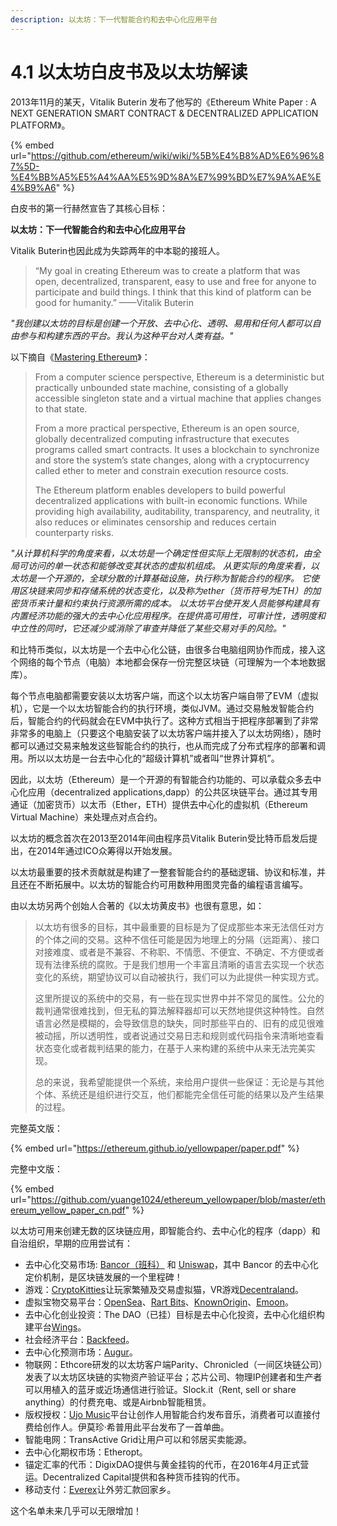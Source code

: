 ```yaml
---
description: 以太坊：下一代智能合约和去中心化应用平台
---
```


# 4.1 以太坊白皮书及以太坊解读

2013年11月的某天，Vitalik Buterin 发布了他写的《Ethereum White Paper : A NEXT GENERATION SMART CONTRACT & DECENTRALIZED APPLICATION PLATFORM》。

{% embed url="https://github.com/ethereum/wiki/wiki/%5B%E4%B8%AD%E6%96%87%5D-%E4%BB%A5%E5%A4%AA%E5%9D%8A%E7%99%BD%E7%9A%AE%E4%B9%A6" %}

白皮书的第一行赫然宣告了其核心目标：

**以太坊：下一代智能合约和去中心化应用平台**

Vitalik Buterin也因此成为失踪两年的中本聪的接班人。

> “My goal in creating Ethereum was to create a platform that was open, decentralized, transparent, easy to use and free for anyone to participate and build things. I think that this kind of platform can be good for humanity.” ——Vitalik Buterin

_"我创建以太坊的目标是创建一个开放、去中心化、透明、易用和任何人都可以自由参与和构建东西的平台。我认为这种平台对人类有益。"_

以下摘自《[Mastering Ethereum](https://github.com/ethereumbook/ethereumbook/blob/develop/book.asciidoc)》：

> From a computer science perspective, Ethereum is a deterministic but practically unbounded state machine, consisting of a globally accessible singleton state and a virtual machine that applies changes to that state.
>
> From a more practical perspective, Ethereum is an open source, globally decentralized computing infrastructure that executes programs called smart contracts. It uses a blockchain to synchronize and store the system’s state changes, along with a cryptocurrency called ether to meter and constrain execution resource costs.
>
> The Ethereum platform enables developers to build powerful decentralized applications with built-in economic functions. While providing high availability, auditability, transparency, and neutrality, it also reduces or eliminates censorship and reduces certain counterparty risks.

_"从计算机科学的角度来看，以太坊是一个确定性但实际上无限制的状态机，由全局可访问的单一状态和能够改变其状态的虚拟机组成。 从更实际的角度来看，以太坊是一个开源的，全球分散的计算基础设施，执行称为智能合约的程序。 它使用区块链来同步和存储系统的状态变化，以及称为ether（货币符号为ETH）的加密货币来计量和约束执行资源所需的成本。 以太坊平台使开发人员能够构建具有内置经济功能的强大的去中心化应用程序。在提供高可用性，可审计性，透明度和中立性的同时，它还减少或消除了审查并降低了某些交易对手的风险。"_

和比特币类似，以太坊是一个去中心化公链，由很多台电脑组网协作而成，接入这个网络的每个节点（电脑）本地都会保存一份完整区块链（可理解为一个本地数据库）。

每个节点电脑都需要安装以太坊客户端，而这个以太坊客户端自带了EVM（虚拟机），它是一个以太坊智能合约的执行环境，类似JVM。通过交易触发智能合约后，智能合约的代码就会在EVM中执行了。这种方式相当于把程序部署到了非常非常多的电脑上（只要这个电脑安装了以太坊客户端并接入了以太坊网络），随时都可以通过交易来触发这些智能合约的执行，也从而完成了分布式程序的部署和调用。所以以太坊是一台去中心化的“超级计算机”或者叫“世界计算机”。

因此，以太坊（Ethereum）是一个开源的有智能合约功能的、可以承载众多去中心化应用（decentralized applications,dapp）的公共区块链平台。通过其专用通证（加密货币）以太币（Ether，ETH）提供去中心化的虚拟机（Ethereum Virtual Machine）来处理点对点合约。

以太坊的概念首次在2013至2014年间由程序员Vitalik Buterin受比特币启发后提出，在2014年通过ICO众筹得以开始发展。

以太坊最重要的技术贡献就是构建了一整套智能合约的基础逻辑、协议和标准，并且还在不断拓展中。以太坊的智能合约可用数种用图灵完备的编程语言编写。

由以太坊另两个创始人合著的《以太坊黄皮书》也很有意思，如：

> 以太坊有很多的目标，其中最重要的目标是为了促成那些本来无法信任对方的个体之间的交易。这种不信任可能是因为地理上的分隔（远距离）、接口对接难度、或者是不兼容、不称职、不情愿、不便宜、不确定、不方便或者现有法律系统的腐败。于是我们想用一个丰富且清晰的语言去实现一个状态变化的系统，期望协议可以自动被执行，我们可以为此提供一种实现方式。
>
> 这里所提议的系统中的交易，有一些在现实世界中并不常见的属性。公允的裁判通常很难找到，但无私的算法解释器却可以天然地提供这种特性。自然语言必然是模糊的，会导致信息的缺失，同时那些平白的、旧有的成见很难被动摇，所以透明性，或者说通过交易日志和规则或代码指令来清晰地查看状态变化或者裁判结果的能力，在基于人来构建的系统中从来无法完美实现。
>
> 总的来说，我希望能提供一个系统，来给用户提供一些保证：无论是与其他个体、系统还是组织进行交互，他们都能完全信任可能的结果以及产生结果的过程。

完整英文版：

{% embed url="https://ethereum.github.io/yellowpaper/paper.pdf" %}

完整中文版：

{% embed url="https://github.com/yuange1024/ethereum_yellowpaper/blob/master/ethereum_yellow_paper_cn.pdf" %}

以太坊可用来创建无数的区块链应用，即智能合约、去中心化的程序（dapp）和自治组织，早期的应用尝试有：

* 去中心化交易市场: [Bancor（班科）](https://bancor.network) 和 [Uniswap](https://uniswap.io)，其中 Bancor 的去中心化定价机制，是区块链发展的一个里程碑！
* 游戏：[CryptoKitties](https://www.cryptokitties.co)让玩家繁殖及交易虚拟猫，VR游戏[Decentraland](https://decentraland.org/cn)。
* 虚拟宝物交易平台：[OpenSea](https://opensea.io)、[Rart Bits](https://rarebits.io)、[KnownOrigin](https://dapp.knownorigin.io)、[Emoon](https://www.emoon.io)。
* 去中心化创业投资：The DAO（已挂）目标是去中心化投资，去中心化组织构建平台[Wings](https://www.wings.ai)。
* 社会经济平台：[Backfeed](http://backfeed.cc)。
* 去中心化预测市场：[Augur](https://www.augur.net)。
* 物联网：Ethcore研发的以太坊客户端Parity、Chronicled（一间区块链公司）发表了以太坊区块链的实物资产验证平台；芯片公司、物理IP创建者和生产者可以用植入的蓝牙或近场通信进行验证。Slock.it（Rent, sell or share anything）的付费充电、或是Airbnb智能租赁。
* 版权授权：[Ujo Music](https://www.ujomusic.com)平台让创作人用智能合约发布音乐，消费者可以直接付费给创作人。伊莫珍·希普用此平台发布了一首单曲。
* 智能电网：TransActive Grid让用户可以和邻居买卖能源。
* 去中心化期权市场：Etheropt。
* 锚定汇率的代币：DigixDAO提供与黄金挂钩的代币，在2016年4月正式营运。Decentralized Capital提供和各种货币挂钩的代币。
* 移动支付：[Everex](https://everex.io)让外劳汇款回家乡。

这个名单未来几乎可以无限增加！
